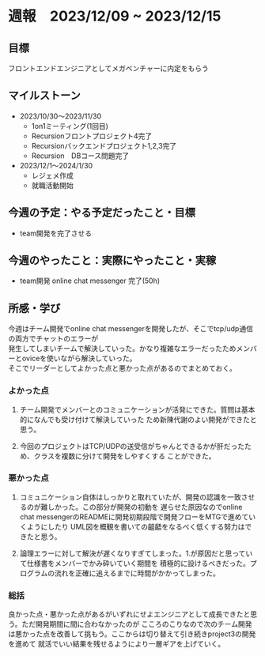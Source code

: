 # 週報　2023/12/09 ~ 2023/12/15

## 目標
フロントエンドエンジニアとしてメガベンチャーに内定をもらう


## マイルストーン
- 2023/10/30〜2023/11/30
    - 1on1ミーティング(1回目)
    - Recursionフロントプロジェクト4完了
    - Recursionバックエンドプロジェクト1,2,3完了
    - Recursion　DBコース問題完了
- 2023/12/1〜2024/1/30
    - レジェメ作成
    - 就職活動開始


## 今週の予定：やる予定だったこと・目標
- team開発を完了させる

## 今週のやったこと：実際にやったこと・実稼
- team開発 online chat messenger 完了(50h)


## 所感・学び
今週はチーム開発でonline chat messengerを開発したが、そこでtcp/udp通信の両方でチャットのエラーが  
発生してしまいチームで解決していった。かなり複雑なエラーだったためメンバーとoviceを使いながら解決していった。  
そこでリーダーとしてよかった点と悪かった点があるのでまとめておく。

### よかった点
1. チーム開発でメンバーとのコミュニケーションが活発にできた。質問は基本的になんでも受け付けて解決していった
   ため新陳代謝のよい開発ができたと思う。
   
2. 今回のプロジェクトはTCP/UDPの送受信がちゃんとできるかが肝だったため、クラスを複数に分けて開発をしやすくする
   ことができた。
### 悪かった点
1. コミュニケーション自体はしっかりと取れていたが、開発の認識を一致させるのが難しかった。この部分が開発の初動を
   遅らせた原因なのでonline chat messengerのREADMEに開発初期段階で開発フローをMTGで進めていくようにしたり
   UML図を概観を書いての齟齬をなるべく低くする努力はできたと思う。
   
2. 論理エラーに対して解決が遅くなりすぎてしまった。1.が原因だと思っていて仕様書をメンバーでかみ砕いていく期間を
   積極的に設けるべきだった。プログラムの流れを正確に追えるまでに時間がかかってしまった。

### 総括
良かった点・悪かった点があるがいずれにせよエンジニアとして成長できたと思う。ただ開発期間に間に合わなかったのが
こころのこりなので次のチーム開発は悪かった点を改善して挑もう。ここからは切り替えて引き続きproject3の開発を進めて
就活でいい結果を残せるようにより一層ギアを上げていく。

